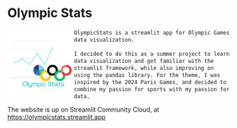 # Olympic Stats

<img align="left" width="150" height="150" src="images/logo.png">


    OlympicStats is a streamlit app for Olympic Games data visualization.

    I decided to do this as a summer project to learn data visualization and get familiar with the streamlit framework, while also improving on using the pandas library. For the theme, I was inspired by the 2024 Paris Games, and decided to combine my passion for sports with my passion for data.


The website is up on Streamlit Community Cloud, at https://olympicstats.streamlit.app